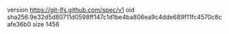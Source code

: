 version https://git-lfs.github.com/spec/v1
oid sha256:9e32d5d80711d0598ff147c1d1be4ba806ea9c4dde689f11fc4570c8cafe36b0
size 1456
